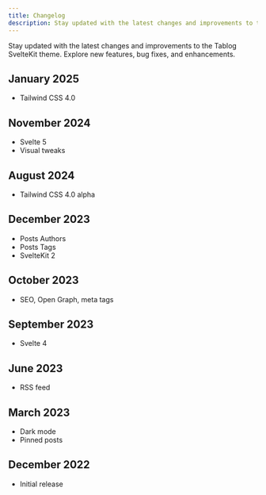 ```yaml
---
title: Changelog
description: Stay updated with the latest changes and improvements to the Tablog SvelteKit theme. Explore new features, bug fixes, and enhancements.
---
```


Stay updated with the latest changes and improvements to the Tablog SvelteKit theme. Explore new features, bug fixes, and enhancements.

## January 2025

- Tailwind CSS 4.0

## November 2024

- Svelte 5
- Visual tweaks

## August 2024

- Tailwind CSS 4.0 alpha

## December 2023

- Posts Authors
- Posts Tags
- SvelteKit 2

## October 2023

- SEO, Open Graph, meta tags

## September 2023

- Svelte 4

## June 2023

- RSS feed

## March 2023

- Dark mode
- Pinned posts

## December 2022

- Initial release
